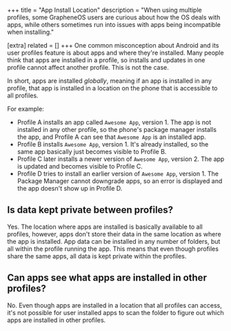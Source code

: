 +++
title = "App Install Location"
description = "When using multiple profiles, some GrapheneOS users are curious about how the OS deals with apps, while others sometimes run into issues with apps being incompatible when installing."

[extra]
related = []
+++
One common misconception about Android and its user profiles feature is about apps and where they're installed. Many people think that apps are installed in a profile, so installs and updates in one profile cannot affect another profile. This is not the case.

In short, apps are installed _globally_, meaning if an app is installed in any profile, that app is installed in a location on the phone that is accessible to all profiles.

For example:

- Profile A installs an app called `Awesome App`, version 1. The app is not installed in any other profile, so the phone's package manager installs the app, and Profile A can see that `Awesome App` is an installed app.
- Profile B installs `Awesome App`, version 1. It's already installed, so the same app basically just becomes visible to Profile B.
- Profile C later installs a newer version of `Awesome App`, version 2. The app is updated and becomes visible to Profile C.
- Profile D tries to install an earlier version of `Awesome App`, version 1. The Package Manager cannot downgrade apps, so an error is displayed and the app doesn't show up in Profile D.

## Is data kept private between profiles?

Yes. The location where apps are installed is basically available to all profiles, however, apps don't store their data in the same location as where the app is installed. App data can be installed in any number of folders, but all within the profile running the app. This means that even though profiles share the same apps, all data is kept private within the profiles.

## Can apps see what apps are installed in other profiles?

No. Even though apps are installed in a location that all profiles can access, it's not possible for user installed apps to scan the folder to figure out which apps are installed in other profiles.